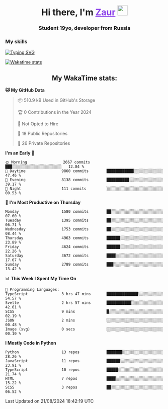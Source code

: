 <h1 align="center">
    Hi there, I'm 
    <a href="https://t.me/litera11yme" target="_blank" style="color: #8C43EA">Zaur</a>
    <img src="https://github.com/blackcater/blackcater/raw/main/images/Hi.gif" height="32">
</h1>

<h3 align="center">
    Student 19yo, developer from Russia
</h3>  

### **My skills**
[![Typing SVG](https://readme-typing-svg.herokuapp.com?font=Oxanium&duration=3000&pause=1500&color=8C43EA&height=30&lines=JavaScript/TypeScript:+React.js,+Next.js;HTML+(PUG),+CSS+(SCSS);Python:+FastAPI,+Flask,+Aiogram,+Telethon;SQL:+PostgreSQL,+SQLite)](https://git.io/typing-svg)

[![Wakatime stats](https://github-readme-stats.vercel.app/api/wakatime?username=skyguy&hide_title=true&show_icons=true&title_color=8C43EA&icon_color=BE57EA&bg_color=30,191919,341b56&text_color=B1B1B1&border_radius=10&hide_border=true)](https://github.com/anuraghazra/github-readme-stats)


<h2 align="center"> My WakaTime stats: </h2>

<!--START_SECTION:waka-->
**🐱 My GitHub Data** 

> 📦 510.9 kB Used in GitHub's Storage 
 > 
> 🏆 0 Contributions in the Year 2024
 > 
> 🚫 Not Opted to Hire
 > 
> 📜 18 Public Repositories 
 > 
> 🔑 26 Private Repositories 
 > 
**I'm an Early 🐤** 

```text
🌞 Morning                2667 commits        ███░░░░░░░░░░░░░░░░░░░░░░   12.84 % 
🌆 Daytime                9860 commits        ████████████░░░░░░░░░░░░░   47.46 % 
🌃 Evening                8138 commits        ██████████░░░░░░░░░░░░░░░   39.17 % 
🌙 Night                  111 commits         ░░░░░░░░░░░░░░░░░░░░░░░░░   00.53 % 
```
📅 **I'm Most Productive on Thursday** 

```text
Monday                   1580 commits        ██░░░░░░░░░░░░░░░░░░░░░░░   07.60 % 
Tuesday                  1395 commits        ██░░░░░░░░░░░░░░░░░░░░░░░   06.71 % 
Wednesday                1753 commits        ██░░░░░░░░░░░░░░░░░░░░░░░   08.44 % 
Thursday                 4963 commits        ██████░░░░░░░░░░░░░░░░░░░   23.89 % 
Friday                   4624 commits        ██████░░░░░░░░░░░░░░░░░░░   22.26 % 
Saturday                 3672 commits        ████░░░░░░░░░░░░░░░░░░░░░   17.67 % 
Sunday                   2789 commits        ███░░░░░░░░░░░░░░░░░░░░░░   13.42 % 
```


📊 **This Week I Spent My Time On** 

```text
💬 Programming Languages: 
TypeScript               3 hrs 47 mins       ██████████████░░░░░░░░░░░   54.57 % 
Svelte                   2 hrs 57 mins       ███████████░░░░░░░░░░░░░░   42.61 % 
SCSS                     9 mins              █░░░░░░░░░░░░░░░░░░░░░░░░   02.19 % 
JSON                     2 mins              ░░░░░░░░░░░░░░░░░░░░░░░░░   00.48 % 
Image (svg)              0 secs              ░░░░░░░░░░░░░░░░░░░░░░░░░   00.10 % 
```

**I Mostly Code in Python** 

```text
Python                   13 repos            ███████░░░░░░░░░░░░░░░░░░   28.26 % 
JavaScript               11 repos            ██████░░░░░░░░░░░░░░░░░░░   23.91 % 
TypeScript               10 repos            █████░░░░░░░░░░░░░░░░░░░░   21.74 % 
HTML                     7 repos             ████░░░░░░░░░░░░░░░░░░░░░   15.22 % 
SCSS                     3 repos             ██░░░░░░░░░░░░░░░░░░░░░░░   06.52 % 
```




 Last Updated on 21/08/2024 18:42:19 UTC
<!--END_SECTION:waka-->
